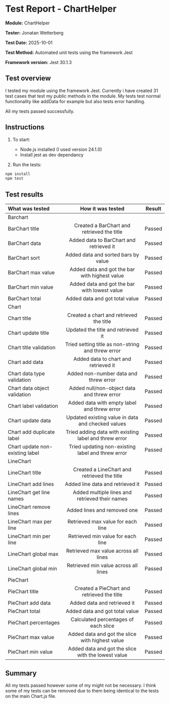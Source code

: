 # Test Report - ChartHelper

**Module:** ChartHelper

**Tester:** Jonatan Wetterberg

**Test Date:** 2025-10-01

**Test Method:** Automated unit tests using the framework Jest

**Framework version:** Jest 30.1.3

## Test overview

I tested my module using the framework Jest. Currently i have created 31 test cases that test my public methods in the module. My tests test normal functionality like addData for example but also tests error handling.

All my tests passed successfully.

## Instructions

1. To start:
    - Node.js installed (I used version 24.1.0)
    - Install jest as dev dependancy

2. Run the tests:

```js
npm install
npm test
```

## Test results

| What was tested                 |                   How it was tested                   | Result |
| :------------------------------ | :---------------------------------------------------: | :----: |
| Barchart                        |                                                       |        |
| BarChart title                  |      Created a BarChart and retrieved the title       | Passed |
| BarChart data                   |        Added data to BarChart and retrieved it        | Passed |
| BarChart sort                   |          Added data and sorted bars by value          | Passed |
| BarChart max value              |     Added data and got the bar with highest value     | Passed |
| BarChart min value              |     Added data and got the bar with lowest value      | Passed |
| BarChart total                  |            Added data and got total value             | Passed |
| Chart                           |                                                       |        |
| Chart title                     |        Created a chart and retrieved the title        | Passed |
| Chart update title              |          Updated the title and retrieved it           | Passed |
| Chart title validation          |   Tried setting title as non-string and threw error   | Passed |
| Chart add data                  |         Added data to chart and retrieved it          | Passed |
| Chart data type validation      |         Added non-number data and threw error         | Passed |
| Chart data object validation    |      Added null/non-object data and threw error       | Passed |
| Chart label validation          |      Added data with empty label and threw error      | Passed |
| Chart update data               |   Updated existing value in data and checked values   | Passed |
| Chart add duplicate label       | Tried adding data with existing label and threw error | Passed |
| Chart update non-existing label |   Tried updating non-existing label and threw error   | Passed |
| LineChart                       |                                                       |        |
| LineChart title                 |      Created a LineChart and retrieved the title      | Passed |
| LineChart add lines             |           Added line data and retrieved it            | Passed |
| LineChart get line names        |    Added multiple lines and retrieved their names     | Passed |
| LineChart remove lines          |              Added lines and removed one              | Passed |
| LineChart max per line          |           Retrieved max value for each line           | Passed |
| LineChart min per line          |           Retrieved min value for each line           | Passed |
| LineChart global max            |         Retrieved max value across all lines          | Passed |
| LineChart global min            |         Retrieved min value across all lines          | Passed |
| PieChart                        |                                                       |        |
| PieChart title                  |      Created a PieChart and retrieved the title       | Passed |
| PieChart add data               |              Added data and retrieved it              | Passed |
| PieChart total                  |            Added data and got total value             | Passed |
| PieChart percentages            |         Calculated percentages of each slice          | Passed |
| PieChart max value              |    Added data and got the slice with highest value    | Passed |
| PieChart min value              |  Added data and got the slice with the lowest value   | Passed |

## Summary

All my tests passed however some of my might not be necessary. I think some of my tests can be removed due to them being identical to the tests on the main Chart.js file.
